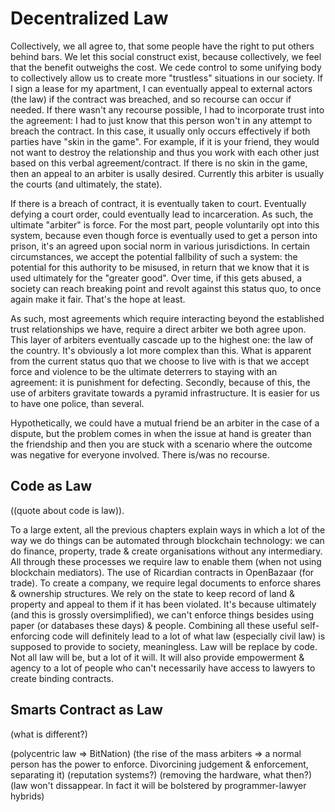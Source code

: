 # Decentralized Law

Collectively, we all agree to, that some people have the right to put others behind bars. We let this social construct exist, because collectively, we feel that the benefit outweighs the cost. We cede control to some unifying body to collectively allow us to create more "trustless" situations in our society. If I sign a lease for my apartment, I can eventually appeal to external actors (the law) if the contract was breached, and so recourse can occur if needed. If there wasn't any recourse possible, I had to incorporate trust into the agreement: I had to just know that this person won't in any attempt to breach the contract. In this case, it usually only occurs effectively if both parties have "skin in the game". For example, if it is your friend, they would not want to destroy the relationship and thus you work with each other just based on this verbal agreement/contract. If there is no skin in the game, then an appeal to an arbiter is usally desired. Currently this arbiter is usually the courts (and ultimately, the state). 

If there is a breach of contract, it is eventually taken to court. Eventually defying a court order, could eventually lead to incarceration. As such, the ultimate "arbiter" is force. For the most part, people voluntarily opt into this system, because even though force is eventually used to get a person into prison, it's an agreed upon social norm in various jurisdictions. In certain circumstances, we accept the potential fallbility of such a system: the potential for this authority to be misused, in return that we know that it is used ultimately for the "greater good". Over time, if this gets abused, a society can reach breaking point and revolt against this status quo, to once again make it fair. That's the hope at least.

As such, most agreements which require interacting beyond the established trust relationships we have, require a direct arbiter we both agree upon. This layer of arbiters eventually cascade up to the highest one: the law of the country. It's obviously a lot more complex than this. What is apparent from the current status quo that we choose to live with is that we accept force and violence to be the ultimate deterrers to staying with an agreement: it is punishment for defecting. Secondly, because of this, the use of arbiters gravitate towards a pyramid infrastructure. It is easier for us to have one police, than several.

Hypothetically, we could have a mutual friend be an arbiter in the case of a dispute, but the problem comes in when the issue at hand is greater than the friendship and then you are stuck with a scenario where the outcome was negative for everyone involved. There is/was no recourse.

## Code as Law

((quote about code is law)).

To a large extent, all the previous chapters explain ways in which a lot of the way we do things can be automated through blockchain technology: we can do finance, property, trade & create organisations without any intermediary. All through these processes we require law to enable them (when not using blockchain mediators). The use of Ricardian contracts in OpenBazaar (for trade). To create a company, we require legal documents to enforce shares & ownership structures. We rely on the state to keep record of land & property and appeal to them if it has been violated. It's because ultimately (and this is grossly oversimplified), we can't enforce things besides using paper (or databases these days) & people. Combining all these useful self-enforcing code will definitely lead to a lot of what law (especially civil law) is supposed to provide to society, meaningless. Law will be replace by code. Not all law will be, but a lot of it will. It will also provide empowerment & agency to a lot of people who can't necessarily have access to lawyers to create binding contracts.

## Smarts Contract as Law

(what is different?)

(polycentric law => BitNation)
(the rise of the mass arbiters => a normal person has the power to enforce. Divorcining judgement & enforcement, separating it)
(reputation systems?)
(removing the hardware, what then?)
(law won't dissappear. In fact it will be bolstered by programmer-lawyer hybrids)

